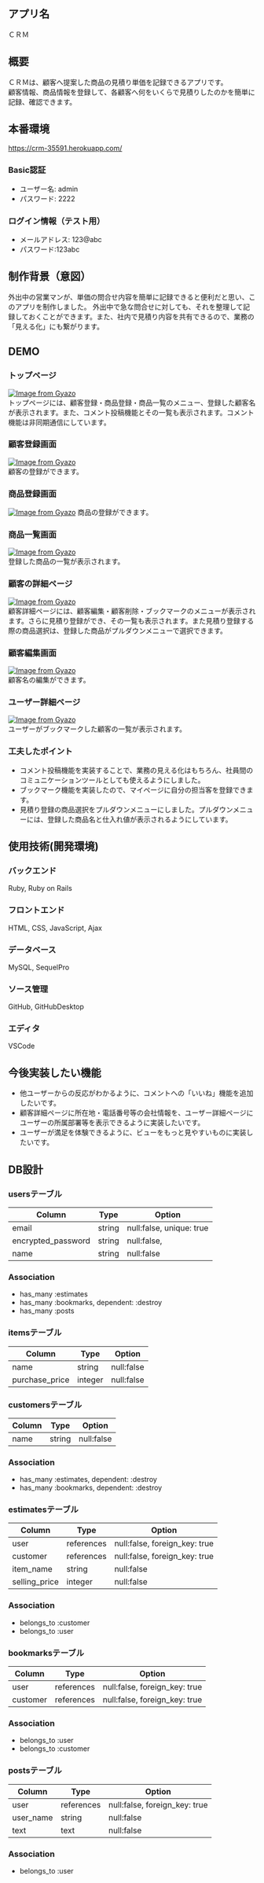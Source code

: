 ## アプリ名
ＣＲＭ
## 概要
ＣＲＭは、顧客へ提案した商品の見積り単価を記録できるアプリです。  
顧客情報、商品情報を登録して、各顧客へ何をいくらで見積りしたのかを簡単に記録、確認できます。
## 本番環境
https://crm-35591.herokuapp.com/  
### Basic認証
- ユーザー名: admin
- パスワード: 2222  
### ログイン情報（テスト用）
- メールアドレス: 123@abc
- パスワード:123abc
## 制作背景（意図）  
外出中の営業マンが、単価の問合せ内容を簡単に記録できると便利だと思い、このアプリを制作しました。
外出中で急な問合せに対しても、それを整理して記録しておくことができます。また、社内で見積り内容を共有できるので、業務の「見える化」にも繋がります。
## DEMO  
### トップページ  
[![Image from Gyazo](https://i.gyazo.com/499201ff1ec48c0e4ac28789772b80f3.png)](https://gyazo.com/499201ff1ec48c0e4ac28789772b80f3)  
トップページには、顧客登録・商品登録・商品一覧のメニュー、登録した顧客名が表示されます。また、コメント投稿機能とその一覧も表示されます。コメント機能は非同期通信にしています。  
### 顧客登録画面  
[![Image from Gyazo](https://i.gyazo.com/14f3a710213c6d7eb64749c49282369c.png)](https://gyazo.com/14f3a710213c6d7eb64749c49282369c)  
顧客の登録ができます。  
### 商品登録画面  
[![Image from Gyazo](https://i.gyazo.com/0cc3c8587351b9fbb7575604a9db281f.png)](https://gyazo.com/0cc3c8587351b9fbb7575604a9db281f)
商品の登録ができます。  
### 商品一覧画面  
[![Image from Gyazo](https://i.gyazo.com/ef3ca4b80f5f060c677076292546c3d8.png)](https://gyazo.com/ef3ca4b80f5f060c677076292546c3d8)  
登録した商品の一覧が表示されます。  
### 顧客の詳細ページ  
[![Image from Gyazo](https://i.gyazo.com/ba931a37ce57d9bed5b3dac854c566a3.png)](https://gyazo.com/ba931a37ce57d9bed5b3dac854c566a3)  
顧客詳細ページには、顧客編集・顧客削除・ブックマークのメニューが表示されます。さらに見積り登録ができ、その一覧も表示されます。また見積り登録する際の商品選択は、登録した商品がプルダウンメニューで選択できます。  
### 顧客編集画面  
[![Image from Gyazo](https://i.gyazo.com/eaa4225fcfa2733b9a502dda66dd6f4a.png)](https://gyazo.com/eaa4225fcfa2733b9a502dda66dd6f4a)  
顧客名の編集ができます。  
### ユーザー詳細ページ  
[![Image from Gyazo](https://i.gyazo.com/4b9d1919f6a83e6580be8576f8625eb0.png)](https://gyazo.com/4b9d1919f6a83e6580be8576f8625eb0)  
ユーザーがブックマークした顧客の一覧が表示されます。
### 工夫したポイント  
- コメント投稿機能を実装することで、業務の見える化はもちろん、社員間のコミュニケーションツールとしても使えるようにしました。  
- ブックマーク機能を実装したので、マイページに自分の担当客を登録できます。  
- 見積り登録の商品選択をプルダウンメニューにしました。プルダウンメニューには、登録した商品名と仕入れ値が表示されるようにしています。  
## 使用技術(開発環境)  
### バックエンド  
Ruby, Ruby on Rails  
### フロントエンド
HTML, CSS, JavaScript, Ajax  
### データベース  
MySQL, SequelPro  
### ソース管理  
GitHub, GitHubDesktop  
### エディタ  
VSCode  
## 今後実装したい機能  
- 他ユーザーからの反応がわかるように、コメントへの「いいね」機能を追加したいです。
- 顧客詳細ページに所在地・電話番号等の会社情報を、ユーザー詳細ページにユーザーの所属部署等を表示できるように実装したいです。
- ユーザーが満足を体験できるように、ビューをもっと見やすいものに実装したいです。   
## DB設計  
### usersテーブル
| Column             | Type   | Option                   |
| ------------------ | ------ | ------------------------ |
| email              | string | null:false, unique: true |
| encrypted_password | string | null:false,              |
| name               | string | null:false               |  
### Association
- has_many :estimates
- has_many :bookmarks, dependent: :destroy
- has_many :posts  
### itemsテーブル
| Column                 | Type       | Option                        |
| ---------------------- | ---------- | ----------------------------- |
| name                   | string     | null:false                    |
| purchase_price         | integer    | null:false                    |  
### customersテーブル
| Column        | Type       | Option                        |
| ------------- | ---------- | ----------------------------- |
| name          | string     | null:false                    |  
### Association
- has_many :estimates, dependent: :destroy
- has_many :bookmarks, dependent: :destroy  
### estimatesテーブル
| Column        | Type       | Option                        |
| ------------- | ---------- | ----------------------------- |
| user          | references | null:false, foreign_key: true |
| customer      | references | null:false, foreign_key: true |
| item_name     | string     | null:false                    |
| selling_price | integer    | null:false                    |  
### Association
- belongs_to :customer
- belongs_to :user  
### bookmarksテーブル
| Column        | Type       | Option                        |
| ------------- | ---------- | ----------------------------- |
| user          | references | null:false, foreign_key: true |
| customer      | references | null:false, foreign_key: true |
### Association
- belongs_to :user
- belongs_to :customer  
### postsテーブル
| Column        | Type       | Option                        |
| ------------- | ---------- | ----------------------------- |
| user          | references | null:false, foreign_key: true |
| user_name     | string     | null:false                    |
| text          | text       | null:false                    |  
### Association
- belongs_to :user